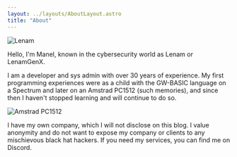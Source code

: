 ```yaml
---
layout: ../layouts/AboutLayout.astro
title: "About"
---
```


<div>
  <img src="/assets/avatar.png" class="rounded-full sm:w-1/4 mx-auto" alt="Lenam">
</div>

Hello, I'm Manel, known in the cybersecurity world as Lenam or LenamGenX. 

I am a developer and sys admin with over 30 years of experience. My first programming experiences were as a child with the GW-BASIC language on a Spectrum and later on an Amstrad PC1512 (such memories), and since then I haven't stopped learning and will continue to do so.

<div>
  <img src="/assets/pc1512.png" class="sm:w-1/2 mx-auto" alt="Amstrad PC1512">
</div>

I have my own company, which I will not disclose on this blog. I value anonymity and do not want to expose my company or clients to any mischievous black hat hackers. If you need my services, you can find me on Discord.
